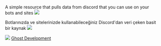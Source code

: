 A simple resource that pulls data from discord that you can use on your bots and sites <img src="https://cdn.discordapp.com/emojis/966043309967548456.webp?size=20&quality=lossless">

Botlarınızda ve sitelerinizde kullanabileceğiniz Discord'dan veri çeken basit bir kaynak <img src="https://cdn.discordapp.com/emojis/966043309967548456.webp?size=20&quality=lossless">

<img src="https://cdn.discordapp.com/emojis/817064767054938162.webp?size=16&quality=lossless"> [Ghost Development](https://discord.gg/KCfCMKnFzK)

